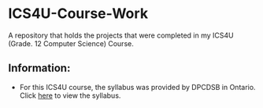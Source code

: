 # ICS4U-Course-Work
A repository that holds the projects that were completed in my ICS4U (Grade. 12 Computer Science) Course.

## Information:
- For this ICS4U course, the syllabus was provided by DPCDSB in Ontario. Click [here](https://dpcdsb.elearningontario.ca/content/enforced2/19943759-BL_CS_ICS4U1-02_687308_2122Sem3/ICS4U%20(Java)CU00/syllabus.html?ou=19943759) to view the syllabus.
